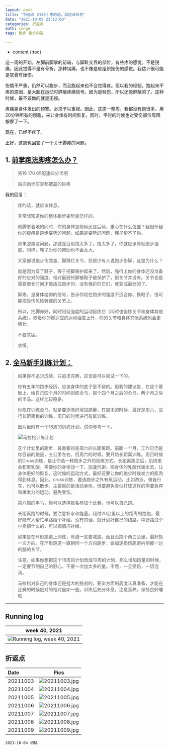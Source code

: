```yaml
---
layout: post
title: "折返点 2140｜疼的话，就应该休息"
date: "2021-10-09 23:12:00"
categories: 折返点
auth: conge
tags: 跑步 跑步问答

---
```

* content
{:toc}

这一周的开始，左脚前脚掌的前端，与脚趾交界的部位，有些疼的感觉。不是锐痛，因此觉得不是有骨折。那种钝痛，也不像是软组织挫伤的感觉。我估计很可能是软骨有挫伤。

伤情不严重，仍然可以跑步，而且跑起来也不会觉得疼。但以我的经验，跑起来不疼的原因，是大脑在运动时屏蔽疼痛信号。因为是轻伤，所以还能屏蔽的了。这种时候，最不该做的就是无视。

疼痛是身体发出的预警。必须予以重视。因此，这周一整周，我都没有跑很多。用20分钟所有的慢跑，来让身体有时间恢复。同时，平时的时候也对受伤部位周围按摩了一下。

现在，已经不疼了。

正好，这周也回答了一个关于脚疼的问题。





## 1. [前掌跑法脚疼怎么办？ ](https://douc.cc/24DR9N)

> 男19 170 65配速四分半吧
>
> 每次跑步前掌都被震的巨疼

我的回复：

> 疼的话，就应该休息。
> 
> 非常想知道你的整体跑步姿势是怎样的。
> 
> 前脚掌着地的同时，你的身体是前倾还是后倾，重心在什么位置？我很怀疑你的脚疼是跑步姿势的问题。如果是姿势的问题，鞋子帮不了你。
> 
> 如果姿势没问题，那就是目前跑太多了。跑太多了，你就应该降低跑步强度。同样，鞋子对你的帮助也不会太大。
> 
> 大家都说跑步伤膝盖、脚踝灯关节，但很少有人说跑步伤脚，这是为什么？
> 
> 就是因为穿了鞋子，等于把脚保护起来了。然后，强行上你的身体还没准备好的应对的强度。相对最弱的脚被鞋子被保护了，但关节并没有。关节也是需要很长时间才能适应跑步的，没有保护的它们，就变成最弱的了。
> 
> 脚疼，是身体给你的信号，告诉你现在跑步的强度不适合你。换鞋子，很可能把受伤风险转嫁的关节上。
> 
> 所以，把脚养好，同时用低强度的运动锻炼它（同时也锻炼关节和身体其他系统）。随着你的脚适应的运动强度上升，你的关节和身体其他系统也会更强壮。
> 
> 不要求猛。
> 
> 求恒。


## 2. [全马新手训练计划：]( https://douc.cc/1w8E1h)


> 如果你不追求成绩，只追求完赛，应该是可以尝试一下的。
> 
> 你有五年的跑步经历，应该身体的底子是不错的。但我的建议是，在这个基础上，给自己四个月的时间训练全马，报个四个月之后的全马，两个月之后的半马。这样比较稳妥。
> 
> 你现在训练全马，就是要逐渐的增加跑量，在周末的时候，最好是周六，进行长距离跑的训练，周日的时候进行有氧训练。
> 
> 图片里附有一个18周的训练计划，供你参考一下。
> 
> ![马拉松训练计划](/assets/images/折返点/20211009_marathon_training_plan.jpeg)
> 
> 这个计划里的跑步，最重要的是周六的长距离跑。前面一个月，工作日仍是你目前的跑量，五公里左右。但周六的时候，要开始长距离训练。周日时候的Cross训练，是让你选一种跑步之外的锻炼方式。长距离跑之后，肌肉里会积累乳酸，需要你的身体动一下，加速代谢，把身体的乳酸代谢出去，让身体更好的恢复，这时候的运动方式，最好还要让你的跑步时候发力的肌肉得到休息。因此，cross训练，要选跑步之外有氧运动，比如游泳，骑自行车，也可以散步。主要目的是活动身体。但要避免类似打球这样的需要急停和爆发力的运动，避免受伤。
> 
> 第八周的半马，你可以选择报名参加个比赛，也可以自己跑。
> 
> 长距离跑的时候，要注意补水和能量。超过20公里以上的距离的路跑，最好能有人帮忙半路给个补给。没有的话，就计划好自己的线路，中途路过个小卖铺什么的，可以视情况补给。
> 
> 如果是在环形跑道上训练，弯道一定要减速，而且没跑个两三公里，最好换一次方向。在环形跑道一直朝同一个方向跑步，会加速损伤跑道内侧那一边的腿的关节。
> 
> 注意，如果你想把这个18周的计划改成10周的计划，那么增加跑量的时候，一定要节制自己的野心，不要一次加太多的量。不然，一旦受伤，一切泡汤。
> 
> 马拉松对自己的身体还是挺大的挑战的。要全方面的高度认真准备，才能在比赛的时候应对的相对自如一些。训练后充分休息，注意营养，保持良好睡眠



----

## Running log

|week 40, 2021|
|:----:|
|![Running log, week 40, 2021](/assets/images/折返点/2021_wk40.png)|


## 折返点

|Date|Pics|
|:----|:----:|
|20211003|![20211003.jpg](/assets/images/折返点/20211003.jpg)  |
|20211004|![20211004.jpg](/assets/images/折返点/20211004.jpg)  |
|20211005|![20211005.jpg](/assets/images/折返点/20211005.jpg)  |
|20211006|![20211006.jpg](/assets/images/折返点/20211006.jpg)  |
|20211007|![20211007.jpg](/assets/images/折返点/20211007.jpg)  |
|20211008|![20211008.jpg](/assets/images/折返点/20211008.jpg)  |
|20211009|![20211009.jpg](/assets/images/折返点/20211009.jpg)  |


```
2021-10-04 初稿
```